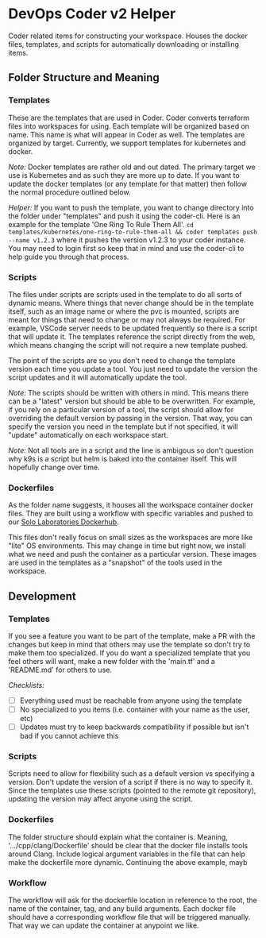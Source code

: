 # DevOps Coder v2 Helper
Coder related items for constructing your workspace. Houses the docker files, templates, and scripts for automatically downloading or installing items.

## Folder Structure and Meaning
### Templates
These are the templates that are used in Coder. Coder converts terraform files into workspaces for using. Each template will be organized based on name. This name is what will appear in Coder as well. The templates are organized by target. Currently, we support templates for kubernetes and docker. 

_Note:_ Docker templates are rather old and out dated. The primary target we use is Kubernetes and as such they are more up to date. If you want to update the docker templates (or any template for that matter) then follow the normal procedure outlined below.

_Helper:_ If you want to push the template, you want to change directory into the folder under "templates" and push it using the coder-cli. Here is an example for the template 'One Ring To Rule Them All'. `cd templates/kubernetes/one-ring-to-rule-them-all && coder templates push --name v1.2.3` where it pushes the version v1.2.3 to your coder instance. You  may need to login first so  keep that in mind and use the coder-cli to help guide you through that process.

### Scripts
The files under scripts are scripts used in the template to do all sorts of dynamic means. Where things that never change should be in the template itself, such as an image name or where the pvc is mounted, scripts are meant for things that need to change or may not always be required. For example, VSCode server needs to be updated frequently so there is a script that will update it. The templates reference the script directly from the web, which means changing the script will not require a new template pushed.

The point of the scripts are so you don't need to change the template version each time you update a tool. You just need to update the version the script updates and it will automatically update the tool. 

_Note:_ The scripts should be written with others in mind. This means there can be a "latest" version but should be able to be overwritten. For example, if you rely on a particular version of a tool, the script should allow for overriding the default version by passing in the version. That way, you can specify the version you need in the template but if not specified, it will "update" automatically on each workspace start.

_Note:_ Not all tools are in a script and the line is ambigous so don't question why k9s is a script but helm is baked into the container itself. This will hopefully change over time.

### Dockerfiles
As the folder name suggests, it houses all the workspace container docker files. They are built using a workflow with specific variables and pushed to our [Solo Laboratories Dockerhub](https://hub.docker.com/repositories/sololaboratories).

This files don't really focus on small sizes as the workspaces are more like "lite" OS environments. This may change in time but right now, we install what we need and push the container as a particular version. These images are used in the templates as a "snapshot" of the tools used in the workspace.

## Development
### Templates
If you see a feature you want to be part of the template, make a PR with the changes but keep in mind that others may use the template so don't try to make them too specialized. If you do want a specialized template that you feel others will want, make a new folder with the 'main.tf' and a 'README.md' for others to use.

_Checklists:_
- [ ] Everything used must be reachable from anyone using the template
- [ ] No specialized to you items (i.e. container with your name as the user, etc)
- [ ] Updates must try to keep backwards compatibility if possible but isn't bad if you cannot achieve this

### Scripts
Scripts need to allow for flexibility such as a default version vs specifying a version. Don't update the version of a script if there is no way to specify it. Since the templates use these scripts (pointed to the remote git repository), updating the version  may affect anyone using the script.

### Dockerfiles
The folder structure should explain what the container is. Meaning, '.../cpp/clang/Dockerfile' should be clear that the docker file installs tools around Clang. Include logical argument variables in the file that can help make the dockerfile more dynamic. Continuing the above example, mayb

### Workflow
The workflow will ask for the dockerfile location in reference to the root, the name of the container, tag, and any build arguments. Each docker file should have a corresponding workflow file that will be triggered manually. That way we can update the container at anypoint we like.
